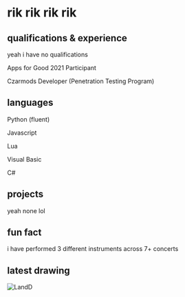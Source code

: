 # rik rik rik rik

## qualifications & experience

yeah i have no qualifications 

Apps for Good 2021 Participant

Czarmods Developer (Penetration Testing Program)

## languages

Python (fluent)

Javascript

Lua

Visual Basic

C#

## projects

yeah none lol

## fun fact

i have performed 3 different instruments across 7+ concerts

## latest drawing
![LandD](https://github.com/Rumodeus/Rumodeus/assets/91802844/57ed02b9-a20d-476f-91d1-c133cb663c56)


<!--
**Rumodeus/Rumodeus** is a ✨ _special_ ✨ repository because its `README.md` (this file) appears on your GitHub profile.

Here are some ideas to get you started:

- 🔭 I’m currently working on ...
- 🌱 I’m currently learning ...
- 👯 I’m looking to collaborate on ...
- 🤔 I’m looking for help with ...
- 💬 Ask me about ...
- 📫 How to reach me: ...
- 😄 Pronouns: ...
- ⚡ Fun fact: ...
-->
